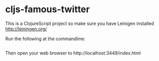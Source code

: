 # cljs-famous-twitter
This is a ClojureScript project so make sure you have Leinigen installed http://leiningen.org/

Run the following at the commandline:
```lein figwheel
```

Then open your web browser to http://localhost:3449/index.html
